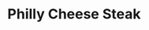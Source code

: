 ---
pid: LLP589
title: Philly Cheese Steak
location_transcription: Downtown Philadelphia
zipcode: '19120'
outside_phl: 
neighborhood: Logan,Olney
age: '14'
age_range: 13-19
instagram: 
image_file_name: LLP_589.jpg
proposal_transcription: Philadelphia Cheese Steak
topic: Food,Philadelphia
topic_summary: 0, 0
type: Sculpture Statue,Plaque
keywords_other: 
credit: Jonathan Deivalle
image_labels: 
twitter: Trippie_Jon
facebook: 
permalink: "/monuments/llp589/"
layout: item-page
---